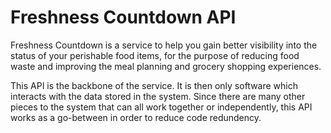# Freshness Countdown API
Freshness Countdown is a service to help you gain better visibility into the status of your perishable food items, for the purpose of reducing food waste and improving the meal planning and grocery shopping experiences.

This API is the backbone of the service. It is then only software which interacts with the data stored in the system. Since there are many other pieces to the system that can all work together or independently, this API works as a go-between in order to reduce code redundency.
